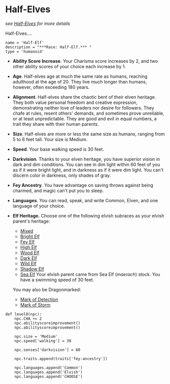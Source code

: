 # Half-Elves
*see [Half-Elves](../../Creatures/Humans.md#half-elf) for more details*

Half-Elves....

```
name = 'Half-Elf'
description = "***Race: Half-Elf.*** "
type = 'humanoid'
```

* **Ability Score Increase**. Your Charisma score increases by 2, and two other ability scores of your choice each increase by 1.

* **Age**. Half-elves age at much the same rate as humans, reaching adulthood at the age of 20. They live much longer than humans, however, often exceeding 180 years.

* **Alignment**. Half-elves share the chaotic bent of their elven heritage. They both value personal freedom and creative expression, demonstrating neither love of leaders nor desire for followers. They chafe at rules, resent others' demands, and sometimes prove unreliable, or at least unpredictable. They are good and evil in equal numbers, a trait they share with their human parents.

* **Size**. Half-elves are more or less the same size as humans, ranging from 5 to 6 feet tall. Your size is Medium.

* **Speed**. Your base walking speed is 30 feet.

* **Darkvision**. Thanks to your elven heritage, you have superior vision in dark and dim conditions. You can see in dim light within 60 feet of you as if it were bright light, and in darkness as if it were dim light. You can't discern color in darkness, only shades of gray.

* **Fey Ancestry**. You have advantage on saving throws against being charmed, and magic can't put you to sleep.

* **Languages**. You can read, speak, and write Common, Elven, and one language of your choice.

* **Elf Heritage.** Choose one of the following elvish subraces as your elvish parent's heritage:

  * [Mixed](Mixed.md)
  * [Bright Elf](Bright.md)
  * [Fey Elf](Fey.md)
  * [High Elf](High.md)
  * [Wood Elf](Wood.md)
  * [Dark Elf](Dark.md)
  * [Wild Elf](Wild.md)
  * [Shadow Elf](Shadow.md)
  * [Sea Elf](Sea.md) Your elvish parent came from Sea Elf (*maerach*) stock. You have a swimming speed of 30 feet.

  You may also be Dragonmarked:

  * [Mark of Detection](Detection.md)
  * [Mark of Storm](Storm.md)

```
def level0(npc):
    npc.CHA += 2
    npc.abilityscoreimprovement()
    npc.abilityscoreimprovement()

    npc.size = 'Medium'
    npc.speed['walking'] = 30

    npc.senses['darkvision'] = 60

    npc.traits.append(traits['fey-ancestry'])

    npc.languages.append('Common')
    npc.languages.append('Elvish')
    npc.languages.append('CHOOSE')
```

